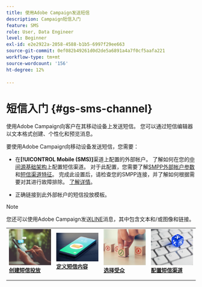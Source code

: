 ```yaml
---
title: 使用Adobe Campaign发送短信
description: Campaign短信入门
feature: SMS
role: User, Data Engineer
level: Beginner
exl-id: e2e2922a-2058-4588-b1b5-6997f29ee663
source-git-commit: 0ef082b49261d0d2de5a6891a4a7f0cf5aafa221
workflow-type: tm+mt
source-wordcount: '156'
ht-degree: 12%

---
```


# 短信入门 {#gs-sms-channel}

使用Adobe Campaign向客户在其移动设备上发送短信。 您可以通过短信编辑器以文本格式创建、个性化和预览消息。

要使用Adobe Campaign向移动设备发送短信，您需要：

* 在&#x200B;**[!UICONTROL Mobile (SMS)]**&#x200B;渠道上配置的外部帐户。 了解如何在您的[中间源基础架构](sms-mid-sourcing.md)上配置短信渠道。 对于此配置，您需要了解[SMPP外部帐户参数](smpp-external-account.md)和[短信渠道特征](sms-channel.md)。
完成此设置后，请检查您的SMPP连接，并了解如何根据需要对其进行故障排除。 [了解详情](smpp-connection.md)。

* 正确链接到此外部帐户的短信投放模板。


>[!NOTE]
>
>您还可以使用Adobe Campaign发送[LINE](../../send/line.md)消息，其中包含文本和/或图像和链接。


<table style="table-layout:fixed"><tr style="border: 0;">
<td>
<a href="create-sms.md">
<img alt="创建短信" src="../../assets/do-not-localize/sms-sending.jpg">
</a>
<div><a href="create-sms.md"><strong>创建短信投放</strong>
</div>
<p>
</td>
<td>
<a href="sms-content.md">
<img alt="短信内容" src="../../assets/do-not-localize/sms.jpg">
</a>
<div>
<a href="sms-content.md"><strong>定义短信内容</strong></a>
</div>
<p></td>
<td>
<a href="sms-audience.md">
<img alt="受众" src="../../assets/do-not-localize/sms-opt-out.jpg">
</a>
<div>
<a href="sms-audience.md"><strong>选择受众</strong></a>
</div>
<p>
</td>
<td>
<a href="smpp-external-account.md">
<img alt="配置" src="../../assets/do-not-localize/sms-config.jpg">
</a>
<div>
<a href="smpp-external-account.md"><strong>配置短信渠道</strong></a>
</div>
<p>
</td>
</tr></table>
